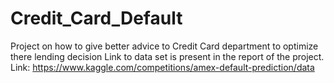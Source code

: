 # Credit_Card_Default
Project on how to give better advice to Credit Card department to optimize there lending decision 
Link to data set is present in the report of the project. 
Link: https://www.kaggle.com/competitions/amex-default-prediction/data
